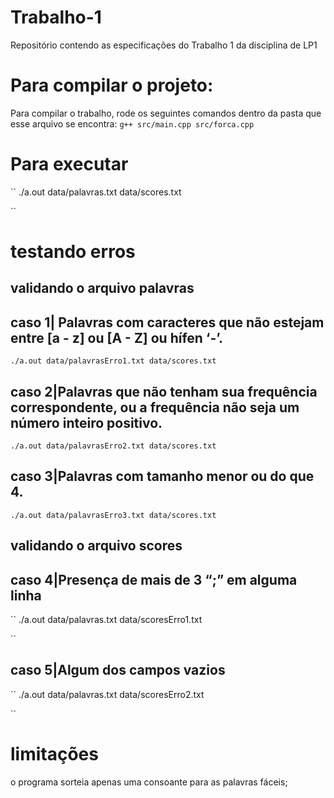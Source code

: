  # Trabalho-1
Repositório contendo as especificações do Trabalho 1 da disciplina de LP1

# Para compilar o projeto:
Para compilar o trabalho, rode os seguintes comandos dentro da pasta que esse arquivo se encontra:
``
g++ src/main.cpp src/forca.cpp
``
# Para executar 
``
./a.out data/palavras.txt data/scores.txt

``
# testando erros

## validando o arquivo palavras

## caso 1| Palavras com caracteres que não estejam entre [a - z] ou [A - Z] ou hífen ‘-’. 
``
./a.out data/palavrasErro1.txt data/scores.txt
``
## caso 2|Palavras que não tenham sua frequência correspondente, ou a frequência não seja um número inteiro positivo.
``
./a.out data/palavrasErro2.txt data/scores.txt
``
## caso 3|Palavras com tamanho menor ou do que 4.
``
 ./a.out data/palavrasErro3.txt data/scores.txt
``
## validando o arquivo scores
## caso 4|Presença de mais de 3 “;” em alguma linha

``
 ./a.out data/palavras.txt data/scoresErro1.txt

``
## caso 5|Algum dos campos vazios
``
 ./a.out data/palavras.txt data/scoresErro2.txt

``
# limitações
o programa sorteia apenas uma consoante para as palavras fáceis;
